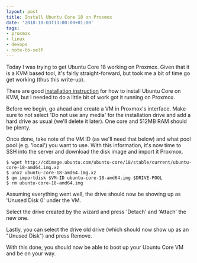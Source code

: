 ```yaml
---
layout: post
title: Install Ubuntu Core 18 on Proxmox
date: '2018-10-03T13:00:00+01:00'
tags:
- proxmox
- linux
- devops
- note-to-self
---
```


Today I was trying to get Ubuntu Core 18 working on Proxmox. Given that it is a KVM based tool, it's fairly straight-forward, but took me a bit of time go get working (thus this write-up).

There are good [installation instruction](https://ubuntu.com/download/iot/kvm) for how to install Ubuntu Core on KVM, but I needed to do a little bit of work got it running on Proxmox.

Before we begin, go ahead and create a VM in Proxmox's interface. Make sure to not select 'Do not use any media' for the installation drive and add a hard drive as usual (we'll delete it later). One core and 512MB RAM should be plenty.

Once done, take note of the VM ID (as we'll need that below) and what pool pool (e.g. 'local') you want to use. With this information, it's now time to SSH into the server and download the disk image and import it Proxmox.

```
$ wget http://cdimage.ubuntu.com/ubuntu-core/18/stable/current/ubuntu-core-18-amd64.img.xz
$ unxz ubuntu-core-18-amd64.img.xz
$ qm importdisk $VM-ID ubuntu-core-18-amd64.img $DRIVE-POOL
$ rm ubuntu-core-18-amd64.img
```

Assuming everything went well, the drive should now be showing up as 'Unused Disk 0' under the VM.

Select the drive created by the wizard and press 'Detach' and 'Attach' the new one.

Lastly, you can select the drive old drive (which should now show up as an "Unused Disk") and press Remove.

With this done, you should now be able to boot up your Ubuntu Core VM and be on your way.
